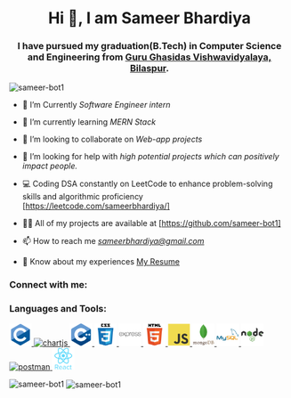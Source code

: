 
<h1 align="center">Hi 👋, I am Sameer Bhardiya</h1>
<h3 align="center">I have pursued my graduation(B.Tech) in Computer Science and Engineering from <a href="https://www.ggu.ac.in/">Guru Ghasidas Vishwavidyalaya, Bilaspur</a>.</h3>

<p align="left"> <img src="https://komarev.com/ghpvc/?username=sameer-bot1&label=Profile%20views&color=0e75b6&style=flat" alt="sameer-bot1" /> </p>


- 🔭 I’m Currently *Software Engineer intern*

- 🌱 I’m currently learning *MERN Stack*

- 👯 I’m looking to collaborate on *Web-app projects*

- 🤝 I’m looking for help with *high potential projects which can positively impact people.*

- 💻 Coding DSA constantly on LeetCode to enhance problem-solving skills and algorithmic proficiency [https://leetcode.com/sameerbhardiya/]

- 👨‍💻 All of my projects are available at [https://github.com/sameer-bot1]

- 📫 How to reach me *sameerbhardiya@gmail.com*

- 📄 Know about my experiences <a href = "https://drive.google.com/file/d/1tbdyCByKkdQsicP8J1quNsNw7PK5bMRn/view?usp=sharing">My Resume</a>

<h3 align="left">Connect with me:</h3>
<p align="left">
</p>

<h3 align="left">Languages and Tools:</h3>
<p align="left"> <a href="https://www.cprogramming.com/" target="_blank" rel="noreferrer"> <img src="https://raw.githubusercontent.com/devicons/devicon/master/icons/c/c-original.svg" alt="c" width="40" height="40"/> </a> <a href="https://www.chartjs.org" target="_blank" rel="noreferrer"> <img src="https://www.chartjs.org/media/logo-title.svg" alt="chartjs" width="40" height="40"/> </a> <a href="https://www.w3schools.com/cpp/" target="_blank" rel="noreferrer"> <img src="https://raw.githubusercontent.com/devicons/devicon/master/icons/cplusplus/cplusplus-original.svg" alt="cplusplus" width="40" height="40"/> </a> <a href="https://www.w3schools.com/css/" target="_blank" rel="noreferrer"> <img src="https://raw.githubusercontent.com/devicons/devicon/master/icons/css3/css3-original-wordmark.svg" alt="css3" width="40" height="40"/> </a> <a href="https://expressjs.com" target="_blank" rel="noreferrer"> <img src="https://raw.githubusercontent.com/devicons/devicon/master/icons/express/express-original-wordmark.svg" alt="express" width="40" height="40"/> </a> <a href="https://www.w3.org/html/" target="_blank" rel="noreferrer"> <img src="https://raw.githubusercontent.com/devicons/devicon/master/icons/html5/html5-original-wordmark.svg" alt="html5" width="40" height="40"/> </a> <a href="https://developer.mozilla.org/en-US/docs/Web/JavaScript" target="_blank" rel="noreferrer"> <img src="https://raw.githubusercontent.com/devicons/devicon/master/icons/javascript/javascript-original.svg" alt="javascript" width="40" height="40"/> </a> <a href="https://www.mongodb.com/" target="_blank" rel="noreferrer"> <img src="https://raw.githubusercontent.com/devicons/devicon/master/icons/mongodb/mongodb-original-wordmark.svg" alt="mongodb" width="40" height="40"/> </a> <a href="https://www.mysql.com/" target="_blank" rel="noreferrer"> <img src="https://raw.githubusercontent.com/devicons/devicon/master/icons/mysql/mysql-original-wordmark.svg" alt="mysql" width="40" height="40"/> </a> <a href="https://nodejs.org" target="_blank" rel="noreferrer"> <img src="https://raw.githubusercontent.com/devicons/devicon/master/icons/nodejs/nodejs-original-wordmark.svg" alt="nodejs" width="40" height="40"/> </a> <a href="https://postman.com" target="_blank" rel="noreferrer"> <img src="https://www.vectorlogo.zone/logos/getpostman/getpostman-icon.svg" alt="postman" width="40" height="40"/> </a> <a href="https://reactjs.org/" target="_blank" rel="noreferrer"> <img src="https://raw.githubusercontent.com/devicons/devicon/master/icons/react/react-original-wordmark.svg" alt="react" width="40" height="40"/> </a> </p>

<p><img align="left" src="https://github-readme-stats.vercel.app/api/top-langs?username=sameer-bot1&show_icons=true&locale=en&layout=compact" alt="sameer-bot1" /></p>

<p>&nbsp;<img align="center" src="https://github-readme-stats.vercel.app/api?username=sameer-bot1&show_icons=true&locale=en" alt="sameer-bot1" /></p>

